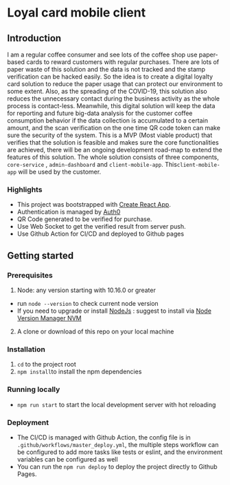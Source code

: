 # Loyal card mobile client
## Introduction
I am a regular coffee consumer and see lots of the coffee shop use paper-based cards to reward customers with regular purchases. There are lots of paper waste of this solution and the data is not tracked and the stamp verification can be hacked easily.
So the idea is to create a digital loyalty card solution to reduce the paper usage that can protect our environment to some extent. Also, as the spreading of the COVID-19, this solution also reduces the unnecessary contact during the business activity as the whole process is contact-less. Meanwhile, this digital solution will keep the data for reporting and future big-data analysis for the customer coffee consumption behavior if the data collection is accumulated to a certain amount, and the scan verification on the one time QR code token can make sure the security of the system.
This is a MVP (Most viable product) that verifies that the solution is feasible and makes sure the core functionalities are achieved, there will be an ongoing development road-map to extend the features of this solution.
The whole solution consists of three components, `core-service` , `admin-dashboard` and `client-mobile-app`.
This`client-mobile-app` will be used by the customer.
### Highlights
- This project was bootstrapped with [Create React App](https://github.com/facebook/create-react-app).
- Authentication is managed by [Auth0](https://auth0.com/)
- QR Code generated to be verified for purchase.
- Use Web Socket to get the verified result from server push.
- Use Github Action for CI/CD and deployed to Github pages
## Getting started
### Prerequisites
1. Node: any version starting with 10.16.0 or greater
  - run `node --version` to check current node version
  - If you need to upgrade or install [NodeJs](http://nodejs.org/) : suggest to install via [Node Version Manager NVM](https://github.com/creationix/nvm)
2. A clone or download of this repo on your local machine
### Installation
1. `cd` to the project root
2. `npm install`to install the npm dependencies
### Running locally
- `npm run start` to start the local development server with hot reloading
### Deployment
- The CI/CD is managed with Github Action, the config file is in `.github/workflows/master_deploy.yml`, the multiple steps workflow can be configured to add more tasks like tests or eslint, and the environment variables can be configured as well
- You can run the `npm run deploy` to deploy the project directly to Github Pages.
